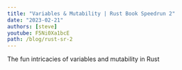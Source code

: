 ```yaml
---
title: "Variables & Mutability | Rust Book Speedrun 2"
date: "2023-02-21"
authors: [steve]
youtube: F5Ni0Xa1bcE
path: /blog/rust-sr-2
---
```


<YouTubePlayer youtubeLink={frontmatter.youtube} />

The fun intricacies of variables and mutability in Rust
